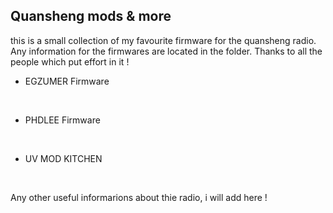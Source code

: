 <h2>Quansheng mods & more</h2>

this is a small collection of my favourite firmware for the quansheng radio.
Any information for the firmwares are located in the folder. Thanks to all the people which put effort in it !


- EGZUMER Firmware
<br>

- PHDLEE Firmware
<br>

- UV MOD KITCHEN
<br>

Any other useful informarions about thie radio, i will add here !
